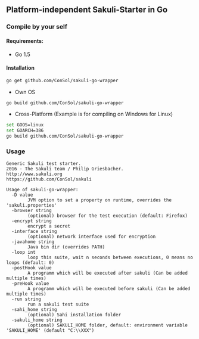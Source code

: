 ## Platform-independent Sakuli-Starter in Go
### Compile by your self
#### Requirements:
- Go 1.5

#### Installation
```bash
go get github.com/ConSol/sakuli-go-wrapper
```

- Own OS
```bash
go build github.com/ConSol/sakuli-go-wrapper
```

- Cross-Platform (Example is for compiling on Windows for Linux)
```bash
set GOOS=linux
set GOARCH=386
go build github.com/ConSol/sakuli-go-wrapper
```

### Usage

```
Generic Sakuli test starter.
2016 - The Sakuli team / Philip Griesbacher.
http://www.sakuli.org
https://github.com/ConSol/sakuli

Usage of sakuli-go-wrapper:
  -D value
    	JVM option to set a property on runtime, overrides the 'sakuli.properties'
  -browser string
    	(optional) browser for the test execution (default: Firefox)
  -encrypt string
    	encrypt a secret
  -interface string
    	(optional) network interface used for encryption
  -javahome string
    	Java bin dir (overrides PATH)
  -loop int
    	loop this suite, wait n seconds between executions, 0 means no loops (default: 0)
  -postHook value
    	A programm which will be executed after sakuli (Can be added multiple times)
  -preHook value
    	A programm which will be executed before sakuli (Can be added multiple times)
  -run string
    	run a sakuli test suite
  -sahi_home string
    	(optional) Sahi installation folder
  -sakuli_home string
    	(optional) SAKULI_HOME folder, default: environment variable 'SAKULI_HOME' (default "C:\\XXX")

```
